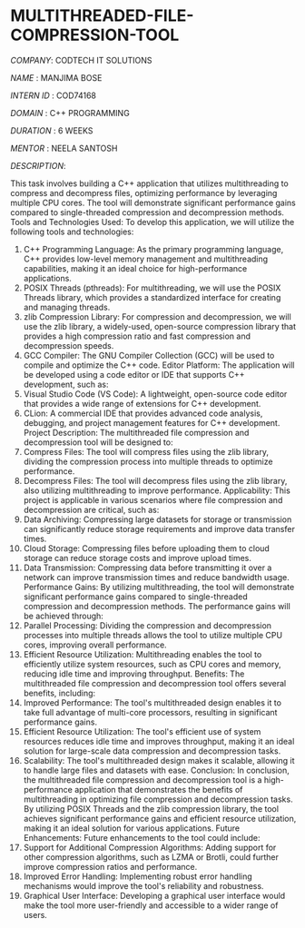 # MULTITHREADED-FILE-COMPRESSION-TOOL

*COMPANY*: CODTECH IT SOLUTIONS
 
 *NAME* : MANJIMA BOSE
 
 *INTERN ID* : COD74168
 
 *DOMAIN* : C++ PROGRAMMING
 
 *DURATION* : 6 WEEKS
 
 *MENTOR* : NEELA SANTOSH
 
 *DESCRIPTION*: 

This task involves building a C++ application that utilizes multithreading to compress and decompress files, optimizing performance by leveraging multiple CPU cores. The tool will demonstrate significant performance gains compared to single-threaded compression and decompression methods.
Tools and Technologies Used:
To develop this application, we will utilize the following tools and technologies:
1. C++ Programming Language: As the primary programming language, C++ provides low-level memory management and multithreading capabilities, making it an ideal choice for high-performance applications.
2. POSIX Threads (pthreads): For multithreading, we will use the POSIX Threads library, which provides a standardized interface for creating and managing threads.
3. zlib Compression Library: For compression and decompression, we will use the zlib library, a widely-used, open-source compression library that provides a high compression ratio and fast compression and decompression speeds.
4. GCC Compiler: The GNU Compiler Collection (GCC) will be used to compile and optimize the C++ code.
Editor Platform:
The application will be developed using a code editor or IDE that supports C++ development, such as:
1. Visual Studio Code (VS Code): A lightweight, open-source code editor that provides a wide range of extensions for C++ development.
2. CLion: A commercial IDE that provides advanced code analysis, debugging, and project management features for C++ development.
Project Description:
The multithreaded file compression and decompression tool will be designed to:
1. Compress Files: The tool will compress files using the zlib library, dividing the compression process into multiple threads to optimize performance.
2. Decompress Files: The tool will decompress files using the zlib library, also utilizing multithreading to improve performance.
Applicability:
This project is applicable in various scenarios where file compression and decompression are critical, such as:
1. Data Archiving: Compressing large datasets for storage or transmission can significantly reduce storage requirements and improve data transfer times.
2. Cloud Storage: Compressing files before uploading them to cloud storage can reduce storage costs and improve upload times.
3. Data Transmission: Compressing data before transmitting it over a network can improve transmission times and reduce bandwidth usage.
Performance Gains:
By utilizing multithreading, the tool will demonstrate significant performance gains compared to single-threaded compression and decompression methods. The performance gains will be achieved through:
1. Parallel Processing: Dividing the compression and decompression processes into multiple threads allows the tool to utilize multiple CPU cores, improving overall performance.
2. Efficient Resource Utilization: Multithreading enables the tool to efficiently utilize system resources, such as CPU cores and memory, reducing idle time and improving throughput.
Benefits:
The multithreaded file compression and decompression tool offers several benefits, including:
1. Improved Performance: The tool's multithreaded design enables it to take full advantage of multi-core processors, resulting in significant performance gains.
2. Efficient Resource Utilization: The tool's efficient use of system resources reduces idle time and improves throughput, making it an ideal solution for large-scale data compression and decompression tasks.
3. Scalability: The tool's multithreaded design makes it scalable, allowing it to handle large files and datasets with ease.
Conclusion:
In conclusion, the multithreaded file compression and decompression tool is a high-performance application that demonstrates the benefits of multithreading in optimizing file compression and decompression tasks. By utilizing POSIX Threads and the zlib compression library, the tool achieves significant performance gains and efficient resource utilization, making it an ideal solution for various applications.
Future Enhancements:
Future enhancements to the tool could include:
1. Support for Additional Compression Algorithms: Adding support for other compression algorithms, such as LZMA or Brotli, could further improve compression ratios and performance.
2. Improved Error Handling: Implementing robust error handling mechanisms would improve the tool's reliability and robustness.
3. Graphical User Interface: Developing a graphical user interface would make the tool more user-friendly and accessible to a wider range of users.

   
